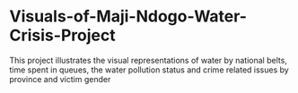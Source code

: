 # Visuals-of-Maji-Ndogo-Water-Crisis-Project
This project illustrates the visual representations of water by national belts, time spent in queues, the water pollution status and crime related issues by province and victim gender
